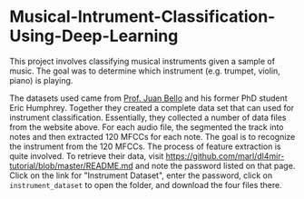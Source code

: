 # Musical-Intrument-Classification-Using-Deep-Learning
This project involves classifying musical instruments given a sample of music. The goal was to determine which instrument (e.g. trumpet, violin, piano) is playing.

The datasets used came from
[Prof. Juan Bello](http://steinhardt.nyu.edu/faculty/Juan_Pablo_Bello) and his former PhD student Eric Humphrey. Together they created a complete data set
that can used for instrument classification.  Essentially, they collected a number of data files from the website above.
For each audio file, the segmented the track into notes and then extracted 120 MFCCs for each note.  The goal is to recognize the instrument from the 120 MFCCs.
The process of feature extraction is quite involved. To retrieve their data, visit https://github.com/marl/dl4mir-tutorial/blob/master/README.md and note the password listed on that page.
Click on the link for "Instrument Dataset", enter the password, click on `instrument_dataset` to open the folder, and download the four files there. 
